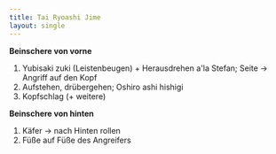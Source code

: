 ```yaml
---
title: Tai Ryoashi Jime
layout: single
---
```


**Beinschere von vorne**

1.  Yubisaki zuki (Leistenbeugen) + Herausdrehen a'la Stefan; Seite
    -&gt; Angriff auf den Kopf
2.  Aufstehen, drübergehen; Oshiro ashi hishigi
3.  Kopfschlag (+ weitere)

**Beinschere von hinten**

1.  Käfer -&gt; nach Hinten rollen
2.  Füße auf Füße des Angreifers


